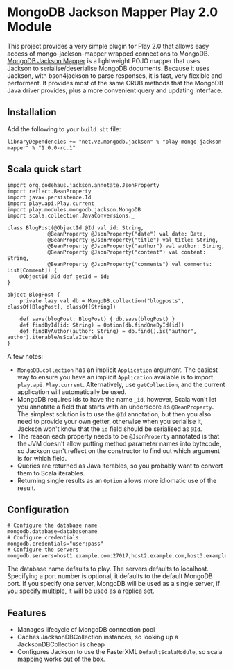 MongoDB Jackson Mapper Play 2.0 Module
======================================

This project provides a very simple plugin for Play 2.0 that allows easy access of mongo-jackson-mapper wrapped connections to MongoDB.  [MongoDB Jackson Mapper](http://vznet.github.com/mongo-jackson-mapper) is a lightweight POJO mapper that uses Jackson to serialise/deserialise MongoDB documents.  Because it uses Jackson, with bson4jackson to parse responses, it is fast, very flexible and performant.  It provides most of the same CRUB methods that the MongoDB Java driver provides, plus a more convenient query and updating interface.

Installation
------------

Add the following to your ``build.sbt`` file:

    libraryDependencies += "net.vz.mongodb.jackson" % "play-mongo-jackson-mapper" % "1.0.0-rc.1"

Scala quick start
-----------------

    import org.codehaus.jackson.annotate.JsonProperty
    import reflect.BeanProperty
    import javax.persistence.Id
    import play.api.Play.current
    import play.modules.mongodb.jackson.MongoDB
    import scala.collection.JavaConversions._

    class BlogPost(@ObjectId @Id val id: String,
                 @BeanProperty @JsonProperty("date") val date: Date,
                 @BeanProperty @JsonProperty("title") val title: String,
                 @BeanProperty @JsonProperty("author") val author: String,
                 @BeanProperty @JsonProperty("content") val content: String,
                 @BeanProperty @JsonProperty("comments") val comments: List[Comment]) {
        @ObjectId @Id def getId = id;
    }

    object BlogPost {
        private lazy val db = MongoDB.collection("blogposts", classOf[BlogPost], classOf[String])

        def save(blogPost: BlogPost) { db.save(blogPost) }
        def findById(id: String) = Option(db.findOneById(id))
        def findByAuthor(author: String) = db.find().is("author", author).iterableAsScalaIterable
    }

A few notes:

* ``MongoDB.collection`` has an implicit ``Application`` argument.  The easiest way to ensure you have an implicit ``Application`` available is to import ``play.api.Play.current``.  Alternatively, use ``getCollection``, and the current application will automatically be used.
* MongoDB requires ids to have the name ``_id``, however, Scala won't let you annotate a field that starts with an underscore as ``@BeanProperty``.  The simplest solution is to use the ``@Id`` annotation, but then you also need to provide your own getter, otherwise when you serialise it, Jackson won't know that the ``id`` field should be serialised as ``@Id``.
* The reason each property needs to be ``@JsonProperty`` annotated is that the JVM doesn't allow putting method parameter names into bytecode, so Jackson can't reflect on the constructor to find out which argument is for which field.
* Queries are returned as Java iterables, so you probably want to convert them to Scala iterables.
* Returning single results as an ``Option`` allows more idiomatic use of the result.

Configuration
-------------

    # Configure the database name
    mongodb.database=databasename
    # Configure credentials
    mongodb.credentials="user:pass"
    # Configure the servers
    mongodb.servers=host1.example.com:27017,host2.example.com,host3.example.com:19999

The database name defaults to play.  The servers defaults to localhost.  Specifying a port number is optional, it defaults to the default MongoDB port.  If you specify one server, MongoDB will be used as a single server, if you specify multiple, it will be used as a replica set.

Features
--------

* Manages lifecycle of MongoDB connection pool
* Caches JacksonDBCollection instances, so looking up a JacksonDBCollection is cheap
* Configures Jackson to use the FasterXML ``DefaultScalaModule``, so scala mapping works out of the box.

